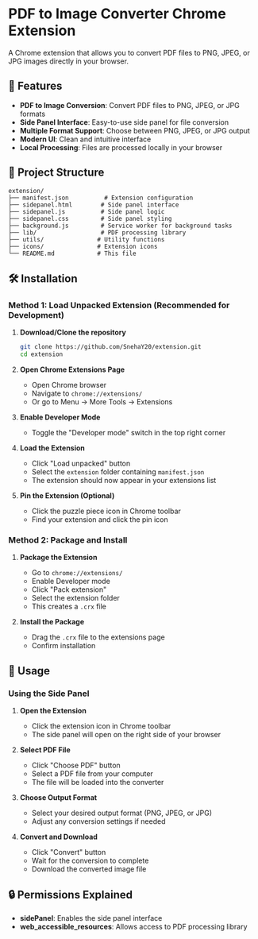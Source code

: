 # PDF to Image Converter Chrome Extension

A Chrome extension that allows you to convert PDF files to PNG, JPEG, or JPG images directly in your browser.

## 🚀 Features

- **PDF to Image Conversion**: Convert PDF files to PNG, JPEG, or JPG formats
- **Side Panel Interface**: Easy-to-use side panel for file conversion
- **Multiple Format Support**: Choose between PNG, JPEG, or JPG output
- **Modern UI**: Clean and intuitive interface
- **Local Processing**: Files are processed locally in your browser

## 📁 Project Structure

```
extension/
├── manifest.json          # Extension configuration
├── sidepanel.html        # Side panel interface
├── sidepanel.js          # Side panel logic
├── sidepanel.css         # Side panel styling
├── background.js         # Service worker for background tasks
├── lib/                  # PDF processing library
├── utils/               # Utility functions
├── icons/               # Extension icons
└── README.md            # This file
```

## 🛠️ Installation

### Method 1: Load Unpacked Extension (Recommended for Development)

1. **Download/Clone the repository**

   ```bash
   git clone https://github.com/SnehaY20/extension.git
   cd extension
   ```

2. **Open Chrome Extensions Page**

   - Open Chrome browser
   - Navigate to `chrome://extensions/`
   - Or go to Menu → More Tools → Extensions

3. **Enable Developer Mode**

   - Toggle the "Developer mode" switch in the top right corner

4. **Load the Extension**

   - Click "Load unpacked" button
   - Select the `extension` folder containing `manifest.json`
   - The extension should now appear in your extensions list

5. **Pin the Extension (Optional)**
   - Click the puzzle piece icon in Chrome toolbar
   - Find your extension and click the pin icon

### Method 2: Package and Install

1. **Package the Extension**

   - Go to `chrome://extensions/`
   - Enable Developer mode
   - Click "Pack extension"
   - Select the extension folder
   - This creates a `.crx` file

2. **Install the Package**
   - Drag the `.crx` file to the extensions page
   - Confirm installation

## 🎯 Usage

### Using the Side Panel

1. **Open the Extension**

   - Click the extension icon in Chrome toolbar
   - The side panel will open on the right side of your browser

2. **Select PDF File**

   - Click "Choose PDF" button
   - Select a PDF file from your computer
   - The file will be loaded into the converter

3. **Choose Output Format**

   - Select your desired output format (PNG, JPEG, or JPG)
   - Adjust any conversion settings if needed

4. **Convert and Download**

   - Click "Convert" button
   - Wait for the conversion to complete
   - Download the converted image file

## 🔒 Permissions Explained

- **sidePanel**: Enables the side panel interface
- **web_accessible_resources**: Allows access to PDF processing library
